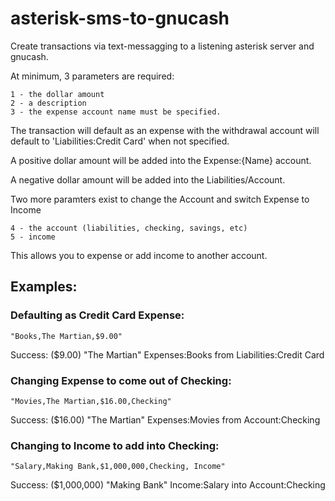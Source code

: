 # asterisk-sms-to-gnucash
Create transactions via text-messagging to a listening asterisk server and gnucash.

At minimum, 3 parameters are required:

    1 - the dollar amount
    2 - a description
    3 - the expense account name must be specified. 
The transaction will default as an expense with the withdrawal account will default to 'Liabilities:Credit Card' when not specified.

A positive dollar amount will be added into the Expense:{Name} account.

A negative dollar amount will be added into the Liabilities/Account.

Two more paramters exist to change the Account and switch Expense to Income

    4 - the account (liabilities, checking, savings, etc)
    5 - income

This allows you to expense or add income to another account. 

## Examples: 
### Defaulting as Credit Card Expense:
```"Books,The Martian,$9.00"```

Success:  ($9.00) "The Martian" Expenses:Books from Liabilities:Credit Card

### Changing Expense to come out of Checking:
```"Movies,The Martian,$16.00,Checking"```

Success:  ($16.00) "The Martian" Expenses:Movies from Account:Checking

### Changing to Income to add into Checking:
```"Salary,Making Bank,$1,000,000,Checking, Income"```

Success:  ($1,000,000) "Making Bank" Income:Salary into Account:Checking
